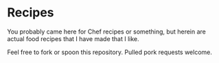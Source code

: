 # Recipes

You probably came here for Chef recipes or something, but herein are actual food recipes that I have made that I like.

Feel free to fork or spoon this repository. Pulled pork requests welcome.
